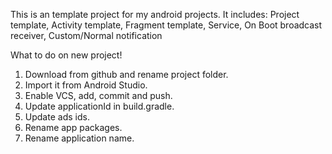 This is an template project for my android projects.
It includes:
    Project template,
    Activity template,
    Fragment template,
    Service,
    On Boot broadcast receiver,
    Custom/Normal notification
    
What to do on new project!
1. Download from github and rename project folder.
2. Import it from Android Studio.
3. Enable VCS, add, commit and push.
4. Update applicationId in build.gradle.
5. Update ads ids.
6. Rename app packages.
7. Rename application name.
